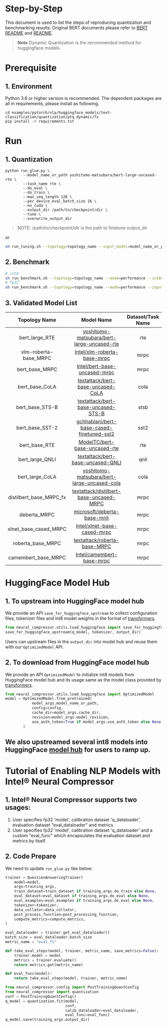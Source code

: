 Step-by-Step
============

This document is used to list the steps of reproducing quantization and benchmarking results.
Original BERT documents please refer to [BERT README](../../../../common/README.md) and [README](../../../../common/examples/text-classification/README.md).

> **Note** Dynamic Quantization is the recommended method for huggingface models. 

# Prerequisite
## 1. Environment
Python 3.6 or higher version is recommended.
The dependent packages are all in requirements, please install as following.
```shell
cd examples/pytorch/nlp/huggingface_models/text-classification/quantization/ptq_dynamic/fx
pip install -r requirements.txt
```

# Run
## 1. Quantization
```shell
python run_glue.py \
        --model_name_or_path yoshitomo-matsubara/bert-large-uncased-rte \
        --task_name rte \
        --do_eval \
        --do_train \
        --max_seq_length 128 \
        --per_device_eval_batch_size 16 \
        --no_cuda \
        --output_dir /path/to/checkpoint/dir \
        --tune \
        --overwrite_output_dir
```
> NOTE: /path/to/checkpoint/dir is the path to finetune output_dir

or
```bash
sh run_tuning.sh --topology=topology_name --input_model=model_name_or_path
```
## 2. Benchmark
```bash
# int8
sh run_benchmark.sh --topology=topology_name --mode=performance --int8=true --input_model=/path/to/checkpoint/dir
# fp32
sh run_benchmark.sh --topology=topology_name --mode=performance --input_model=model_name_or_path
```

## 3. Validated Model List
<table>
<thead>
  <tr>
    <th>Topology Name</th>
    <th>Model Name</th>
    <th>Dataset/Task Name</th>
  </tr>
</thead>
<tbody align="center">
  <tr>
    <td>bert_large_RTE</td>
    <td><a href="https://huggingface.co/yoshitomo-matsubara/bert-large-uncased-rte">yoshitomo-matsubara/bert-large-uncased-rte</a></td>
    <td>rte</a></td>
  </tr>
  <tr>
    <td>xlm-roberta-base_MRPC</td>
    <td><a href="https://huggingface.co/Intel/xlm-roberta-base-mrpc">Intel/xlm-roberta-base-mrpc</a></td>
    <td>mrpc</td>
  </tr>
  <tr>
    <td>bert_base_MRPC</td>
    <td><a href="https://huggingface.co/Intel/bert-base-uncased-mrpc">Intel/bert-base-uncased-mrpc</a></td>
    <td>mrpc</td>
  </tr>
  <tr>
    <td>bert_base_CoLA</td>
    <td><a href="https://huggingface.co/textattack/bert-base-uncased-CoLA">textattack/bert-base-uncased-CoLA</a></td>
    <td>cola</td>
  </tr>
  <tr>
    <td>bert_base_STS-B</td>
    <td><a href="https://huggingface.co/textattack/bert-base-uncased-STS-B">textattack/bert-base-uncased-STS-B</a></td>
    <td>stsb</td>
  </tr>
  <tr>
    <td>bert_base_SST-2</td>
    <td><a href="https://huggingface.co/gchhablani/bert-base-cased-finetuned-sst2">gchhablani/bert-base-cased-finetuned-sst2</a></td>
    <td>sst2</td>
  </tr>
  <tr>
    <td>bert_base_RTE</td>
    <td><a href="https://huggingface.co/ModelTC/bert-base-uncased-rte">ModelTC/bert-base-uncased-rte</a></td>
    <td>rte</td>
  </tr>
  <tr>
    <td>bert_large_QNLI</td>
    <td><a href="https://huggingface.co/textattack/bert-base-uncased-QNLI">textattack/bert-base-uncased-QNLI</a></td>
    <td>qnli</td>
  </tr>
  <tr>
    <td>bert_large_CoLA</td>
    <td><a href="https://huggingface.co/yoshitomo-matsubara/bert-large-uncased-cola">yoshitomo-matsubara/bert-large-uncased-cola</a></td>
    <td>cola</td>
  </tr>
  <tr>
    <td>distilbert_base_MRPC_fx</td>
    <td><a href="https://huggingface.co/textattack/distilbert-base-uncased-MRPC">textattack/distilbert-base-uncased-MRPC</a></td>
    <td>mrpc</td>
  </tr>
  <tr>
    <td>deberta_MRPC</td>
    <td><a href="https://huggingface.co/microsoft/deberta-base-mnli">microsoft/deberta-base-mnli</a></td>
    <td>mrpc</td>
  </tr>
  <tr>
    <td>xlnet_base_cased_MRPC</td>
    <td><a href="https://huggingface.co/Intel/xlnet-base-cased-mrpc">Intel/xlnet-base-cased-mrpc</a></td>
    <td>mrpc</td>
  </tr>
  <tr>
    <td>roberta_base_MRPC</td>
    <td><a href="https://huggingface.co/textattack/roberta-base-MRPC">textattack/roberta-base-MRPC</a></td>
    <td>mrpc</td>
  </tr>
  <tr>
    <td>camembert_base_MRPC</td>
    <td><a href="https://huggingface.co/Intel/camembert-base-mrpc">Intel/camembert-base-mrpc</a></td>
    <td>mrpc</td>
  </tr>
</tbody>
</table>

# HuggingFace Model Hub
## 1. To upstream into HuggingFace model hub
We provide an API `save_for_huggingface_upstream` to collect configuration files, tokenizer files and int8 model weights in the format of [transformers](https://github.com/huggingface/transformers). 
```py
from neural_compressor.utils.load_huggingface import save_for_huggingface_upstream
save_for_huggingface_upstream(q_model, tokenizer, output_dir)
```
Users can upstream files in the `output_dir` into model hub and reuse them with our `OptimizedModel` API.

## 2. To download from HuggingFace model hub
We provide an API `OptimizedModel` to initialize int8 models from HuggingFace model hub and its usage same as the model class provided by [transformers](https://github.com/huggingface/transformers).
```python
from neural_compressor.utils.load_huggingface import OptimizedModel
model = OptimizedModel.from_pretrained(
            model_args.model_name_or_path,
            config=config,
            cache_dir=model_args.cache_dir,
            revision=model_args.model_revision,
            use_auth_token=True if model_args.use_auth_token else None,
        )
```
We also upstreamed several int8 models into HuggingFace [model hub](https://huggingface.co/models?other=Intel%C2%AE%20Neural%20Compressor) for users to ramp up.
----

# Tutorial of Enabling NLP Models with Intel® Neural Compressor
## 1. Intel® Neural Compressor supports two usages:
1. User specifies fp32 'model', calibration dataset 'q_dataloader', evaluation dataset "eval_dataloader" and metrics.
2. User specifies fp32 'model', calibration dataset 'q_dataloader' and a custom "eval_func" which encapsulates the evaluation dataset and metrics by itself.
## 2. Code Prepare

We need to update `run_glue.py` like below:

```python
trainer = QuestionAnsweringTrainer(
    model=model,
    args=training_args,
    train_dataset=train_dataset if training_args.do_train else None,
    eval_dataset=eval_dataset if training_args.do_eval else None,
    eval_examples=eval_examples if training_args.do_eval else None,
    tokenizer=tokenizer,
    data_collator=data_collator,
    post_process_function=post_processing_function,
    compute_metrics=compute_metrics,
)

eval_dataloader = trainer.get_eval_dataloader()
batch_size = eval_dataloader.batch_size
metric_name = "eval_f1"

def take_eval_steps(model, trainer, metric_name, save_metrics=False):
    trainer.model = model
    metrics = trainer.evaluate()
    return metrics.get(metric_name)

def eval_func(model):
    return take_eval_steps(model, trainer, metric_name)

from neural_compressor.config import PostTrainingQuantConfig
from neural_compressor import quantization
conf = PostTrainingQuantConfig()
q_model = quantization.fit(model,
                           conf,
                           calib_dataloader=eval_dataloader,
                           eval_func=eval_func)
q_model.save(training_args.output_dir)
```